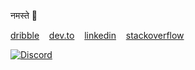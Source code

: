 नमस्ते 👋

[dribble](https://dribbble.com/draemonn)
&nbsp;&nbsp;
[dev.to](https://dev.to/mohitkyadav)
&nbsp;&nbsp;
[linkedin](https://www.linkedin.com/in/mohitkyadav/)
&nbsp;&nbsp;
[stackoverflow](https://stackoverflow.com/users/7986026/only4)


[![Discord](https://img.shields.io/discord/522610943037931551?color=7389D8&logo=discord&style=for-the-badge)](https://discord.gg/bJGQRJx)
